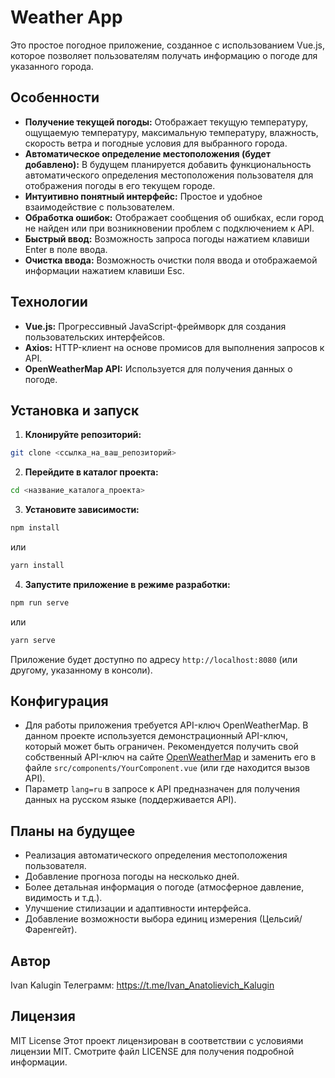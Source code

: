 # Weather App

Это простое погодное приложение, созданное с использованием Vue.js, которое позволяет пользователям получать информацию о погоде для указанного города.

## Особенности

- **Получение текущей погоды:** Отображает текущую температуру, ощущаемую температуру, максимальную температуру, влажность, скорость ветра и погодные условия для выбранного города.
- **Автоматическое определение местоположения (будет добавлено):** В будущем планируется добавить функциональность автоматического определения местоположения пользователя для отображения погоды в его текущем городе.
- **Интуитивно понятный интерфейс:** Простое и удобное взаимодействие с пользователем.
- **Обработка ошибок:** Отображает сообщения об ошибках, если город не найден или при возникновении проблем с подключением к API.
- **Быстрый ввод:** Возможность запроса погоды нажатием клавиши Enter в поле ввода.
- **Очистка ввода:** Возможность очистки поля ввода и отображаемой информации нажатием клавиши Esc.

## Технологии

- **Vue.js:** Прогрессивный JavaScript-фреймворк для создания пользовательских интерфейсов.
- **Axios:** HTTP-клиент на основе промисов для выполнения запросов к API.
- **OpenWeatherMap API:** Используется для получения данных о погоде.

## Установка и запуск

1.  **Клонируйте репозиторий:**

```bash
git clone <ссылка_на_ваш_репозиторий>
```

2.  **Перейдите в каталог проекта:**

```bash
cd <название_каталога_проекта>
```

3.  **Установите зависимости:**

```bash
npm install
```

или

```bash
yarn install
```

4.  **Запустите приложение в режиме разработки:**

```bash
npm run serve
```

или

```bash
yarn serve
```

Приложение будет доступно по адресу `http://localhost:8080` (или другому, указанному в консоли).

## Конфигурация

- Для работы приложения требуется API-ключ OpenWeatherMap. В данном проекте используется демонстрационный API-ключ, который может быть ограничен. Рекомендуется получить свой собственный API-ключ на сайте [OpenWeatherMap](https://openweathermap.org/) и заменить его в файле `src/components/YourComponent.vue` (или где находится вызов API).
- Параметр `lang=ru` в запросе к API предназначен для получения данных на русском языке (поддерживается API).

## Планы на будущее

- Реализация автоматического определения местоположения пользователя.
- Добавление прогноза погоды на несколько дней.
- Более детальная информация о погоде (атмосферное давление, видимость и т.д.).
- Улучшение стилизации и адаптивности интерфейса.
- Добавление возможности выбора единиц измерения (Цельсий/Фаренгейт).

## Автор

Ivan Kalugin Телеграмм: https://t.me/Ivan_Anatolievich_Kalugin

## Лицензия

MIT License Этот проект лицензирован в соответствии с условиями лицензии MIT. Смотрите файл LICENSE для получения подробной информации.
